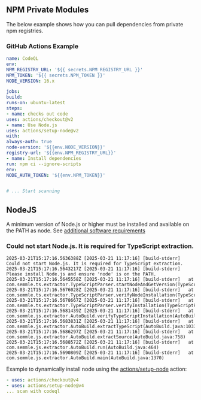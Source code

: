 ## NPM Private Modules
The below example shows how you can pull dependencies from private npm registries.

### GitHub Actions Example

```yml
name: CodeQL
env:
NPM_REGISTRY_URL: '${{ secrets.NPM_REGISTRY_URL }}'
NPM_TOKEN: '${{ secrets.NPM_TOKEN }}'
NODE_VERSION: 16.x

jobs:
build:
runs-on: ubuntu-latest
steps:
- name: checks out code
uses: actions/checkout@v2
- name: Use Node.js
uses: actions/setup-node@v2
with:
always-auth: true
node-version: '${{env.NODE_VERSION}}'
registry-url: '${{env.NPM_REGISTRY_URL}}'
- name: Install dependencies
run: npm ci --ignore-scripts
env:
NODE_AUTH_TOKEN: '${{env.NPM_TOKEN}}'


# ... Start scanning
```

## NodeJS 

A minimum version of Node.js or higher must be installed and available on the PATH as node. See [additional software requirements](https://codeql.github.com/docs/codeql-overview/system-requirements/#additional-software-requirements)


### Could not start Node.js. It is required for TypeScript extraction.

```
2025-03-21T15:17:16.5636388Z [2025-03-21 11:17:16] [build-stderr] Could not start Node.js. It is required for TypeScript extraction.
2025-03-21T15:17:16.5643217Z [2025-03-21 11:17:16] [build-stderr] Please install Node.js and ensure 'node' is on the PATH.
2025-03-21T15:17:16.5645558Z [2025-03-21 11:17:16] [build-stderr] 	at com.semmle.ts.extractor.TypeScriptParser.startNodeAndGetVersion(TypeScriptParser.java:256)
2025-03-21T15:17:16.5676028Z [2025-03-21 11:17:16] [build-stderr] 	at com.semmle.ts.extractor.TypeScriptParser.verifyNodeInstallation(TypeScriptParser.java:217)
2025-03-21T15:17:16.5678667Z [2025-03-21 11:17:16] [build-stderr] 	at com.semmle.ts.extractor.TypeScriptParser.verifyInstallation(TypeScriptParser.java:178)
2025-03-21T15:17:16.5681439Z [2025-03-21 11:17:16] [build-stderr] 	at com.semmle.js.extractor.AutoBuild.verifyTypeScriptInstallation(AutoBuild.java:1190)
2025-03-21T15:17:16.5683831Z [2025-03-21 11:17:16] [build-stderr] 	at com.semmle.js.extractor.AutoBuild.extractTypeScript(AutoBuild.java:1033)
2025-03-21T15:17:16.5686297Z [2025-03-21 11:17:16] [build-stderr] 	at com.semmle.js.extractor.AutoBuild.extractSource(AutoBuild.java:758)
2025-03-21T15:17:16.5688572Z [2025-03-21 11:17:16] [build-stderr] 	at com.semmle.js.extractor.AutoBuild.run(AutoBuild.java:464)
2025-03-21T15:17:16.5690809Z [2025-03-21 11:17:16] [build-stderr] 	at com.semmle.js.extractor.AutoBuild.main(AutoBuild.java:1370)
```

Example to dynamically install node using the [actions/setup-node](https://github.com/actions/setup-node/) action:

```yaml
- uses: actions/checkout@v4
- uses: actions/setup-node@v4
... scan with codeql
```

